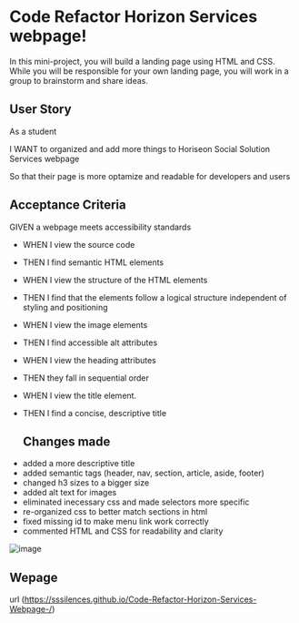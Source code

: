 # Code Refactor Horizon Services webpage!

In this mini-project, you will build a landing page using HTML and CSS. While you will be responsible for your own landing page, you will work in a group to brainstorm and share ideas.

## User Story
As a student

I WANT to organized and add more things to Horiseon Social Solution Services webpage

So that their page is more optamize and readable for developers and users



## Acceptance Criteria
GIVEN a webpage meets accessibility standards
* WHEN I view the source code

* THEN I find semantic HTML elements

* WHEN I view the structure of the HTML elements

* THEN I find that the elements follow a logical structure independent of styling and positioning

* WHEN I view the image elements

* THEN I find accessible alt attributes

* WHEN I view the heading attributes

* THEN they fall in sequential order

* WHEN I view the title element.

* THEN I find a concise, descriptive title

  ## Changes made

- added a more descriptive title
- added semantic tags (header, nav, section, article, aside, footer)
- changed h3 sizes to a bigger size
- added alt text for images
- eliminated inecessary css and made selectors more specific
- re-organized css to better match sections in html
- fixed missing id to make menu link work correctly
- commented HTML and CSS for readability and clarity

![image](https://user-images.githubusercontent.com/110136650/215604736-7873615f-dd67-475a-8398-6beae46ca051.png)

## Wepage

url (https://sssilences.github.io/Code-Refactor-Horizon-Services-Webpage-/)
